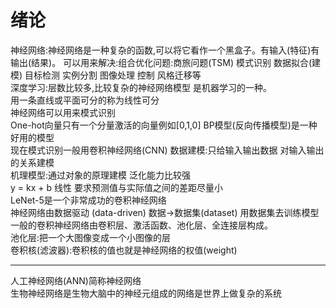# 绪论
神经网络:神经网络是一种复杂的函数,可以将它看作一个黑盒子。有输入(特征)有输出(结果)。
可以用来解决:组合优化问题:商旅问题(TSM)  模式识别 数据拟合(建模) 目标检测 实例分割 图像处理 控制 风格迁移等  
深度学习:层数比较多,比较复杂的神经网络模型 是机器学习的一种。  
用一条直线或平面可分的称为线性可分  
神经网络可以用来模式识别  
One-hot向量只有一个分量激活的向量例如[0,1,0]
BP模型(反向传播模型)是一种好用的模型  
现在模式识别一般用卷积神经网络(CNN)
数据建模:只给输入输出数据 对输入输出的关系建模  
机理模型:通过对象的原理建模 泛化能力比较强  
y = kx + b 线性 要求预测值与实际值之间的差距尽量小  
LeNet-5是一个非常成功的卷积神经网络  
神经网络由数据驱动 (data-driven) 数据->数据集(dataset) 用数据集去训练模型  
一般的卷积神经网络由卷积层、激活函数、池化层、全连接层构成。  
池化层:把一个大图像变成一个小图像的层  
卷积核(滤波器):卷积核的值也就是神经网络的权值(weight)  

---
人工神经网络(ANN)简称神经网络   
生物神经网络是生物大脑中的神经元组成的网络是世界上做复杂的系统